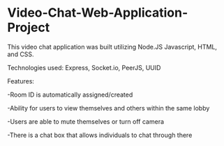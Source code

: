 # Video-Chat-Web-Application-Project
This video chat application was built utilizing Node.JS Javascript, HTML, and CSS.

Technologies used: Express, Socket.io, PeerJS, UUID

Features:

-Room ID is automatically assigned/created

-Ability for users to view themselves and others within the same lobby

-Users are able to mute themselves or turn off camera

-There is a chat box that allows individuals to chat through there
